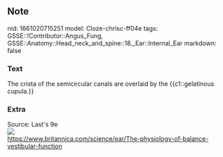 ## Note
nid: 1661020715251
model: Cloze-chrisc-ff04e
tags: GSSE::!Contributor::Angus_Fung, GSSE::Anatomy::Head_neck_and_spine::18._Ear::Internal_Ear
markdown: false

### Text
The crista of the semicircular canals are overlaid by the {{c1::gelatinous cupula.}}

### Extra
<div>
  <div>
    Source: Last's 9e
  </div>
  <div><img src= 
  "ducts-cristae-organs-one-balance-equilibrium-movements.jpg"></div>
  <div>
    <a href= 
    "https://www.britannica.com/science/ear/The-physiology-of-balance-vestibular-function">
    https://www.britannica.com/science/ear/The-physiology-of-balance-vestibular-function</a>
  </div>
</div>
